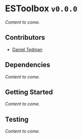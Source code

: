 
# ESToolbox `v0.0.0`

*Content to come.*

## Contributors

* [Daniel Tedman](http://danieltedman.com)

## Dependencies

*Content to come.*

## Getting Started

*Content to come.*

## Testing

*Content to come.*
